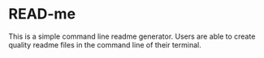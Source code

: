 # READ-me

This is a simple command line readme generator. Users are able to create quality readme files in the command line of their terminal. 
